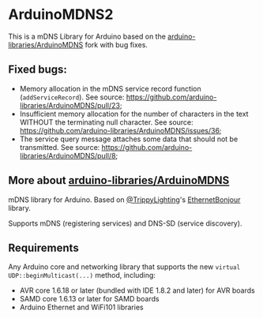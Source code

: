 # ArduinoMDNS2

This is a mDNS Library for Arduino based on the [arduino-libraries/ArduinoMDNS](https://github.com/arduino-libraries/ArduinoMDNS) fork with bug fixes.

## Fixed bugs:
- Memory allocation in the mDNS service record function (`addServiceRecord`). See source: https://github.com/arduino-libraries/ArduinoMDNS/pull/23;
- Insufficient memory allocation for the number of characters in the text WITHOUT the terminating null character. See source: https://github.com/arduino-libraries/ArduinoMDNS/issues/36;
- The service query message attaches some data that should not be transmitted. See source: https://github.com/arduino-libraries/ArduinoMDNS/pull/8;

## More about [arduino-libraries/ArduinoMDNS](https://github.com/arduino-libraries/ArduinoMDNS)
mDNS library for Arduino. Based on [@TrippyLighting](https://github.com/TrippyLighting)'s [EthernetBonjour](https://github.com/TrippyLighting/EthernetBonjour) library.

Supports mDNS (registering services) and DNS-SD (service discovery).

## Requirements

Any Arduino core and networking library that supports the new `virtual` `UDP::beginMulticast(...)` method, including:

 * AVR core 1.6.18 or later (bundled with IDE 1.8.2 and later) for AVR boards
 * SAMD core 1.6.13 or later for SAMD boards
 * Arduino Ethernet and WiFi101 libraries
